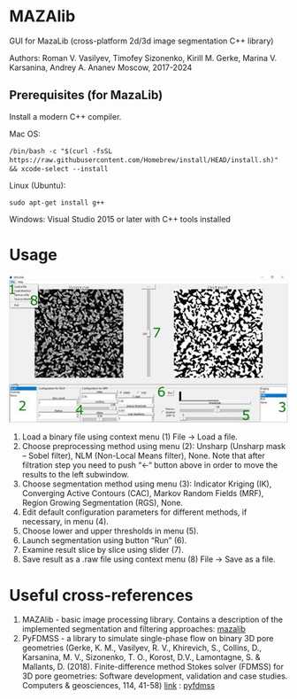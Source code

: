 # MAZAlib

GUI for MazaLib (cross-platform 2d/3d image segmentation C++ library)

Authors: Roman V. Vasilyev, Timofey Sizonenko, Kirill M. Gerke, Marina V. Karsanina, Andrey A. Ananev
Moscow, 2017-2024

## Prerequisites (for MazaLib)

Install a modern C++ compiler.

Mac OS: 
```
/bin/bash -c "$(curl -fsSL https://raw.githubusercontent.com/Homebrew/install/HEAD/install.sh)" && xcode-select --install
```
Linux (Ubuntu): 
```
sudo apt-get install g++
```

Windows: Visual Studio 2015 or later with C++ tools installed

# Usage

![GUI image](https://github.com/DreamerAA/mazagui/blob/main/MAZAgui.jpg)

1. Load a binary file using context menu (1) File -> Load a file.
2. Choose preprocessing method using menu (2): Unsharp (Unsharp mask – Sobel filter), NLM (Non-Local Means filter), None. Note that after filtration step you need to push “<-“ button above in order to move the results to the left subwindow.
3. Choose segmentation method using menu (3): Indicator Kriging (IK), Converging Active Contours (CAC), Markov Random Fields (MRF), Region Growing Segmentation (RGS), None.
4. Edit default configuration parameters for different methods, if necessary, in menu (4).
5. Choose lower and upper thresholds in menu (5).
6. Launch segmentation using button “Run” (6).
7. Examine result slice by slice using slider (7).
8. Save result as a .raw file using context menu (8) File -> Save as a file.

# Useful cross-references
1. MAZAlib - basic image processing library. Contains a description of the implemented segmentation and filtering approaches: [mazalib](https://pypi.org/project/mazalib/)
2. PyFDMSS - a library to simulate single-phase flow on binary 3D pore geometries (Gerke, K. M., Vasilyev, R. V., Khirevich, S., Collins, D., Karsanina, M. V., Sizonenko, T. O., Korost, D.V., Lamontagne, S. & Mallants, D. (2018). Finite-difference method Stokes solver (FDMSS) for 3D pore geometries: Software development, validation and case studies. Computers & geosciences, 114, 41-58) [link](https://www.sciencedirect.com/science/article/abs/pii/S0098300417306234) : [pyfdmss](https://pypi.org/project/pyfdmss/)

